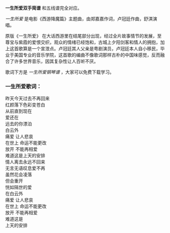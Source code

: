 

**一生所爱双手简谱** 和五线谱完全对应。

_一生所爱_ 是电影《西游降魔篇》主题曲，由郑嘉嘉作词，卢冠廷作曲，舒淇演唱。

原版《一生所爱》
在大话西游里在结尾部分出现，经过全片故事情节的发展，至尊宝与紫霞的爱恨交织，观众的情绪已经饱和，古城上夕阳剑客和情人的拥抱，加上这首歌算是一个宣泄点。卢冠廷其人父亲是粤剧演员，卢冠廷本人自小移民，毕业于美国专业的音乐学院，这首歌的编曲不像歌词那样古朴的中国味感觉，反而融合了许多世界音乐，因其复杂性让人百听不厌。

歌词下方是 _一生所爱钢琴谱_ ，大家可以免费下载学习。

### 一生所爱歌词：

昨天今天过去不再回来  
红颜落下色彩变苍白  
从前直到现在  
爱还在  
远去的你漂泊  
白云外  
痛爱 让人悲哀  
在世上 命运不能更改  
放开 不能再相爱  
难道这是上天的安排  
情人离去永远不回来  
无言无语叹息爱不再  
虽然花会凌落  
但会重开  
恍如隔世的爱  
在白云外  
痛爱 让人悲哀  
在世上 命运不能更改  
放开 不能再相爱  
难道这是  
上天的安排

